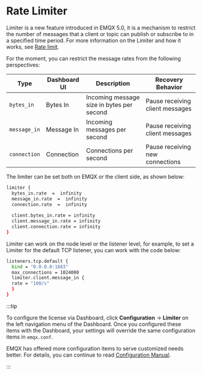 # Rate Limiter

Limiter is a new feature introduced in EMQX 5.0, it is a mechanism to restrict the number of messages that a client or topic can publish or subscribe to in a specified time period. For more information on the Limiter and how it works, see [Rate limit](../rate-limit/rate-limit.md). 

For the moment, you can restrict the message rates from the following perspectives:

| **Type**     | Dashboard UI | **Description**                           | **Recovery Behavior**           |
| ------------ | ------------ | ----------------------------------------- | ------------------------------- |
| `bytes_in`   | Bytes In     | Incoming message size in bytes per second | Pause receiving client messages |
| `message_in` | Message In   | Incoming messages per second              | Pause receiving client messages |
| `connection` | Connection   | Connections per second                    | Pause receiving new connections |

The limiter can be set both on EMQX or the client side, as shown below: 

```bash
limiter {
  bytes_in.rate  =  infinity
  message_in.rate  =  infinity
  connection.rate  =  infinity
  
  client.bytes_in.rate = infinity
  client.message_in.rate = infinity
  client.connection.rate = infinity
}
```

Limiter can work on the node level or the listener level, for example, to set a Limiter for the default TCP listener, you can work with the code below:

```bash
listeners.tcp.default {
  bind = "0.0.0.0:1883"
  max_connections = 1024000
  limiter.client.message_in {
  rate = "100/s"
  }
}
```

:::tip

To configure the license via Dashboard,  click **Configuration** -> **Limiter** on the left navigation menu of the Dashboard. Once you configured these items with the Dashboard, your settings will override the same configuration items in `emqx.conf`.

EMQX has offered more configuration items to serve customized needs better. For details, you can continue to read [Configuration Manual](https://docs.emqx.com/en/enterprise/v@EE_VERSION@/hocon/).

:::